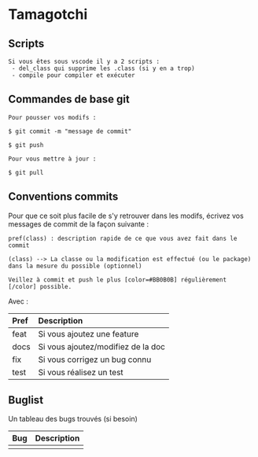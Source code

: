 # Tamagotchi

## Scripts

```
Si vous êtes sous vscode il y a 2 scripts :
 - del_class qui supprime les .class (si y en a trop)
 - compile pour compiler et exécuter
```


## Commandes de base git 

```
Pour pousser vos modifs : 

$ git commit -m "message de commit"

$ git push

Pour vous mettre à jour :

$ git pull
```

## Conventions commits


Pour que ce soit plus facile de s'y retrouver dans les modifs, écrivez vos messages de commit de la façon suivante :
```
pref(class) : description rapide de ce que vous avez fait dans le commit

(class) --> La classe ou la modification est effectué (ou le package) dans la mesure du possible (optionnel) 

Veillez à commit et push le plus [color=#BB0B0B] régulièrement [/color] possible.

```
Avec : 

| Pref  | Description | 
| :--------------- | :--------------- |
| feat  | Si vous ajoutez une feature  | 
| docs  | Si vous ajoutez/modifiez de la doc  | 
| fix  | Si vous corrigez un bug connu |
| test  | Si vous réalisez un test|

## Buglist

Un tableau des bugs trouvés (si besoin)

| Bug  | Description | 
| :--------------- | :--------------- |
|   |  | 

